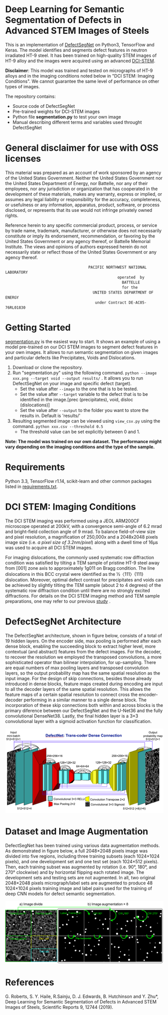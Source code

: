 # Deep Learning for Semantic Segmentation of Defects in Advanced STEM Images of Steels
 
 This is an implementation of [DefectSegNet](https://www.nature.com/articles/s41598-019-49105-0)  on Python3, TensorFlow and Keras. The model identifies and segments defect features in neutron irradiated HT-9 steel. It has been trained on high-quality STEM images of HT-9 alloy and the images were acquired using an advanced [DCI-STEM](https://www.sciencedirect.com/science/article/pii/S0304399117305211?via%3Dihub).
  
**Disclaimer**: This model was trained and tested on micrographs of HT-9 alloys and in the imaging conditions noted below in "DCI STEM: Imaging Conditions". We cannot guarantee the same level of performance on other types of images.   

 The repository contains:
- Source code of DefectSegNet
- Pre-trained weights for DCI-STEM images
- Python file **segmentation.py** to test your own image
- Manual describing different terms and variables used throught DefectSegNet 



# General disclaimer for use with OSS licenses   	
This material was prepared as an account of work sponsored by an agency of the United States Government. Neither the United States Government nor the United States Department of Energy, nor Battelle, nor any of their employees, nor any jurisdiction or organization that has cooperated in the development of these materials, makes any warranty, express or implied, or assumes any legal liability or responsibility for the accuracy, completeness, or usefulness or any information, apparatus, product, software, or process disclosed, or represents that its use would not infringe privately owned rights.

Reference herein to any specific commercial product, process, or service by trade name, trademark, manufacturer, or otherwise does not necessarily constitute or imply its endorsement, recommendation, or favoring by the United States Government or any agency thereof, or Battelle Memorial Institute. The views and opinions of authors expressed herein do not necessarily state or reflect those of the United States Government or any agency thereof.

                                         PACIFIC NORTHWEST NATIONAL LABORATORY
                                                      operated  by
                                                        BATTELLE
                                                        for the
                                           UNITED STATES DEPARTMENT OF ENERGY
                                            under Contract DE-AC05-76RL01830


# Getting Started

[segmentation.py](segmentation.py) is the easiest way to start. It shows an example of using a model pre-trained on our DCI STEM images to segment defect features in your own images. It allows to run semantic segmentation on given images and particular defects like Precipitates, Voids and Dislocations.

1. Download or clone the repository.
2. Run "segmentation.py" using the following command. `python --image xxx.png --target void --output results/` . It allows you to run DefectSegNet on your image and specific defect (target).
    - Set the value after `--image` to the one that is to be tested.
    - Set the value after `--target` variable to the defect that is to be identified in the image.[prec (precipitates), void, disloc           (dislocations)]
    - Set the value after `--output` to the folder you want to store the results in. Default is 'results/'
4. Resulting segmented image can be viewed using `view_csv.py` using the command. `python xxx.csv --threshold 0.5`
    - The threshold value can be set explicitly between 0 and 1.
 
**Note: The model was trained on our own dataset. The performance might vary depending on the imaging conditions and the type of the sample.**

# Requirements
Python 3.3, TensorFlow r1.14, scikit-learn and other common packages listed in [requirements.txt](requirements.txt).

# DCI STEM: Imaging Conditions 
The DCI STEM imaging was performed using a JEOL ARM200CF microscope operated at 200kV, with a convergence semi-angle of 6.2 mrad and bright-field collection angle of 9 mrad. To balance field-of-view size and pixel resolution, a magnification of 250,000x and a 2048x2048 pixels image size (i.e. *a pixel size of 3.2nm/pixel*) along with a dwell time of 16µs was used to acquire all DCI STEM images.

For imaging dislocations, the commonly used systematic row diffraction condition was satisfied by tilting a TEM sample of pristine HT-9 steel away from [001] zone axis to approximately 1g011 on Bragg condition. The line dislocations in this BCC crystal were identified as the ½〈111〉{111} dislocation. Moreover, optimal defect contrast for precipitates and voids can be achieved by slightly tilting the TEM sample (about 2 to 4 degrees) of the systematic row diffraction condition until there are no strongly excited diffractions. For details on the DCI STEM imaging method and TEM sample preparations, one may refer to our previous [study](https://www.sciencedirect.com/science/article/pii/S0304399117305211?via%3Dihub) .

# DefectSegNet Architecture
The DefectSegNet architecture, shown in figure below, consists of a total of 19 hidden layers. On the encoder side, max pooling is performed after each dense block, enabling the succeeding block to extract higher level, more contextual (and abstract) features from the defect images. For the decoder, to recover the resolution we employed the transposed convolutions, a more sophisticated operator than bilinear interpolation, for up-sampling. There are equal numbers of max pooling layers and transposed convolution layers, so the output probability map has the same spatial resolution as the input image. For the design of skip connections, besides those already introduced in dense blocks, feature maps created during encoding are input to all the decoder layers of the same spatial resolution. This allows the feature maps of a certain spatial resolution to connect cross the encoder-decoder performing in a similar manner to a single dense block. The incorporation of these skip connections both within and across blocks is the primary diference between our DefectSegNet and the U-Net36 and the fully convolutional DenseNet38. Lastly, the final hidden layer is a 3×3 convolutional layer with a sigmoid activation function for classification.

 ![](defectsegnet_arch.png)

# Dataset and Image Augmentation

DefectSegNet has been trained using various data augmentation methods. As demonstrated in figure below, a full 2048×2048 pixels image was divided into five regions, including three training subsets (each 1024×1024 pixels), and one development set and one test set (each 1024×512 pixels). Then, each training subset was augmented by rotation (i.e. 90°, 180°, and 270° clockwise) and by horizontal flipping each rotated image. The development sets and testing sets are not augmented. In all, two original 2048×2048 pixels micrograph/label sets are augmented to produce 48 1024×1024 pixels training image and label pairs used for the training of deep CNN models for defect semantic segmentation.

![](defectsegnet_data_augment.png)


# References
G. Roberts, S. Y. Haile, R.Sainju, D. J. Edwards, B. Hutchinson and Y. Zhu*, Deep Learning for Semantic Segmentation of Defects in Advanced STEM Images of Steels, Scientific Reports 9, 12744 (2019).
